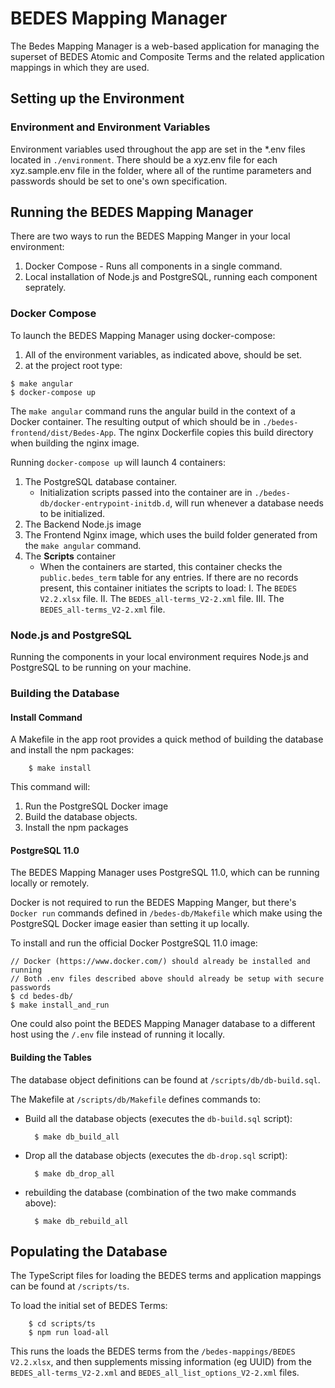 # BEDES Mapping Manager
The Bedes Mapping Manager is a web-based application for managing the superset of BEDES Atomic and Composite Terms and the related application mappings in which they are used.

## Setting up the Environment

### Environment and Environment Variables
Environment variables used throughout the app are set in the *.env files located in `./environment`.
There should be a xyz.env file for each xyz.sample.env file in the folder, where all of the
runtime parameters and passwords should be set to one's own specification.

## Running the BEDES Mapping Manager
There are two ways to run the BEDES Mapping Manger in your local environment:

1. Docker Compose - Runs all components in a single command.
2. Local installation of Node.js and PostgreSQL, running each component seprately.

### Docker Compose
To launch the BEDES Mapping Manager using docker-compose:

1. All of the environment variables, as indicated above, should be set.
2. at the project root type:

```
$ make angular
$ docker-compose up
```

The `make angular` command runs the angular build in the context of a Docker container. The resulting output of which should be in `./bedes-frontend/dist/Bedes-App`. The nginx Dockerfile copies this build directory when building the nginx image.

Running `docker-compose up` will launch 4 containers:

1. The PostgreSQL database container.
    * Initialization scripts passed into the container are in `./bedes-db/docker-entrypoint-initdb.d`, will run whenever a database needs to be initialized.
2. The Backend Node.js image
3. The Frontend Nginx image, which uses the build folder generated from the `make angular` command.
4. The **Scripts** container
    * When the containers are started, this container checks the `public.bedes_term` table for any entries. If there are no records present, this container initiates the scripts to load:
        I. The `BEDES V2.2.xlsx` file.
        II. The `BEDES_all-terms_V2-2.xml` file.
        III. The `BEDES_all-terms_V2-2.xml` file.

### Node.js and PostgreSQL
Running the components in your local environment requires Node.js and PostgreSQL to be running on your machine.

### Building the Database

#### Install Command
A Makefile in the app root provides a quick method of building the database and install the npm packages:

        $ make install

This command will:

1. Run the PostgreSQL Docker image
2. Build the database objects.
3. Install the npm packages

#### PostgreSQL 11.0

The BEDES Mapping Manager uses PostgreSQL 11.0, which can be running locally or remotely.

Docker is not required to run the BEDES Mapping Manger, but there's `Docker run` commands defined in `/bedes-db/Makefile`
which make using the PostgreSQL Docker image easier than setting it up locally.

To install and run the official Docker PostgreSQL 11.0 image:

    // Docker (https://www.docker.com/) should already be installed and running
    // Both .env files described above should already be setup with secure passwords
    $ cd bedes-db/
    $ make install_and_run

One could also point the BEDES Mapping Manager database to a different host using the `/.env` file instead of running it locally.

#### Building the Tables

The database object definitions can be found at `/scripts/db/db-build.sql`.


The Makefile at `/scripts/db/Makefile` defines commands to:

- Build all the database objects (executes the `db-build.sql` script):

        $ make db_build_all

- Drop all the database objects (executes the `db-drop.sql` script):

        $ make db_drop_all

- rebuilding the database (combination of the two make commands above):

        $ make db_rebuild_all


## Populating the Database

The TypeScript files for loading the BEDES terms and application mappings can be found at `/scripts/ts`.

To load the initial set of BEDES Terms:

        $ cd scripts/ts
        $ npm run load-all

This runs the loads the BEDES terms from the `/bedes-mappings/BEDES V2.2.xlsx`, and then supplements missing information (eg UUID) from the `BEDES_all-terms_V2-2.xml` and `BEDES_all_list_options_V2-2.xml` files.
    